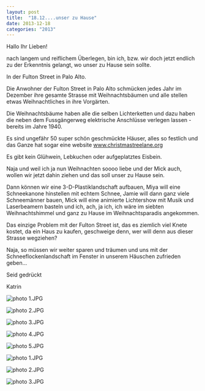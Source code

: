 ```yaml
---
layout: post
title:  "18.12....unser zu Hause"
date: 2013-12-18
categories: "2013"
---
```




Hallo Ihr Lieben!



nach langem und reiflichem Überlegen, bin ich, bzw. wir doch jetzt endlich zu der Erkenntnis gelangt, wo unser zu Hause sein sollte.



In der Fulton Street in Palo Alto.



Die Anwohner der Fulton Street in Palo Alto schmücken jedes Jahr im Dezember ihre gesamte Strasse mit Weihnachtsbäumen und alle stellen etwas Weihnachtliches in ihre Vorgärten.



Die Weihnachtsbäume haben alle die selben Lichterketten und dazu haben die neben dem Fussgängerweg elektrische Anschlüsse verlegen lassen - bereits im Jahre 1940.



Es sind ungefähr 50 super schön geschmückte Häuser, alles so festlich und das Ganze hat sogar eine website www.christmastreelane.org



Es gibt kein Glühwein, Lebkuchen oder aufgeplatztes Eisbein.



Naja und weil ich ja nun Weihnachten soooo liebe und der Mick auch, wollen wir jetzt dahin ziehen und das soll unser zu Hause sein.



Dann können wir eine 3-D-Plastiklandschaft aufbauen, Miya will eine Schneekanone hinstellen mit echtem Schnee, Jamie will dann ganz viele Schneemänner bauen, Mick will eine animierte Lichtershow mit Musik und Laserbeamern basteln und ich, ach, ja ich, ich wäre im siebten Weihnachtshimmel und ganz zu Hause im Weihnachtsparadis angekommen.



Das einzige Problem mit der Fulton Street ist, das es ziemlich viel Knete kostet, da ein Haus zu kaufen, geschweige denn, wer will denn aus dieser Strasse wegziehen?



Naja, so müssen wir weiter sparen und träumen und uns mit der Schneeflockenlandschaft im Fenster in unserem Häuschen zufrieden geben...



 Seid gedrückt



Katrin













![photo 1.JPG](/weihnachten/assets/2013-12-18/photo%201.JPG)

![photo 2.JPG](/weihnachten/assets/2013-12-18/photo%202.JPG)

![photo 3.JPG](/weihnachten/assets/2013-12-18/photo%203.JPG)

![photo 4.JPG](/weihnachten/assets/2013-12-18/photo%204.JPG)

![photo 5.JPG](/weihnachten/assets/2013-12-18/photo%205.JPG)

![photo 1.JPG](/weihnachten/assets/2013-12-18/photo%201.JPG)

![photo 2.JPG](/weihnachten/assets/2013-12-18/photo%202.JPG)

![photo 3.JPG](/weihnachten/assets/2013-12-18/photo%203.JPG)

